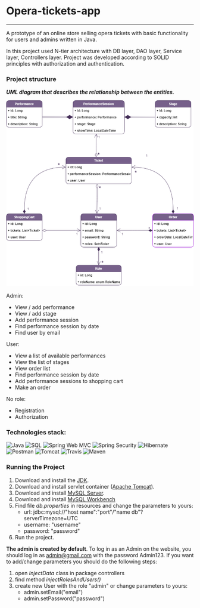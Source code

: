 # Opera-tickets-app

----
A prototype of an online store selling opera tickets with 
basic functionality for users and admins written in Java.

In this project used N-tier architecture with DB layer, 
DAO layer, Service layer, Controllers layer. Project was 
developed according to SOLID principles with authorization 
and authentication.

### Project structure

___UML diagram that describes the relationship between the 
entities.___

![img.png?raw=true](umlDiagram.png)

 Admin: 
- View / add performance
- View / add stage
- Add performance session
- Find performance session by date
- Find user by email

 User:
- View a list of available performances
- View the list of stages
- View order list
- Find performance session by date
- Add performance sessions to shopping cart
- Make an order

 No role:
- Registration
- Authorization

### Technologies stack:

![Java](https://img.shields.io/badge/-Java-9400D3?style=for-the-badge&logo=java&logoColor=FFFFFF)
![SQL](https://img.shields.io/badge/-SQL-FFFF00?style=for-the-badge&logo=mysql&logoColor=000000)
![Spring Web MVC](https://img.shields.io/badge/-Spring_Web_MVC-9400D3?style=for-the-badge&logo=spring&logoColor=FFFFFF)
![Spring Security](https://img.shields.io/badge/-Spring_Security-FFFF00?style=for-the-badge&logo=spring&logoColor=000000)
![Hibernate](https://img.shields.io/badge/-Hibernate-9400D3?style=for-the-badge&logo=Hibernate#59666C&logoColor=FFFFFF)
![Postman](https://img.shields.io/badge/-postman-FFFF00?style=for-the-badge&logo=postman&logoColor=000000)
![Tomcat](https://img.shields.io/badge/-Tomcat-9400D3?style=for-the-badge&logo=Apache-Tomcat#F8DC75&logoColor=FFFFFF)
![Travis](https://img.shields.io/badge/-travis-FFFF00?style=for-the-badge&logo=travis-ci&logoColor=000000)
![Maven](https://img.shields.io/badge/-Maven-9400D3?style=for-the-badge&logo=Apache-Maven#F8DC75&logoColor=FFFFFF)

### Running the Project

1. Download and install the [JDK]( https://www.oracle.com/ru/java/technologies/javase-downloads.html).
2. Download and install servlet container ([Apache Tomcat](http://tomcat.apache.org/index.html)).
3. Download and install [MySQL Server](https://dev.mysql.com/downloads/).
4. Download and install [MySQL Workbench](https://www.mysql.com/products/workbench/)
5. Find file _db.properties_ in resources and change the parameters to yours:
    - url: jdbc:mysql://"host name":"port"/"name db"?serverTimezone=UTC
    - username: "username"
    - password: "password"
6. Run the project.

__The admin is created by default__. To log in as an Admin on the website, 
you should log in as admin@gmail.com with the password Admin123. 
If you want to add/change parameters you should do the following steps:
1. open _InjectData_ class in package controllers
2. find method _injectRolesAndUsers()_
3. create new User with the role "admin" or change parameters to yours:
    + admin.setEmail("email")
    + admin.setPassword("password")
